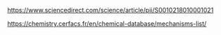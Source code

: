 https://www.sciencedirect.com/science/article/pii/S0010218010001021

https://chemistry.cerfacs.fr/en/chemical-database/mechanisms-list/

